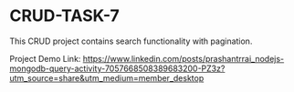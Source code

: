 # CRUD-TASK-7
This CRUD project contains search functionality with pagination.

Project Demo Link: https://www.linkedin.com/posts/prashantrrai_nodejs-mongodb-query-activity-7057668508389683200-PZ3z?utm_source=share&utm_medium=member_desktop
